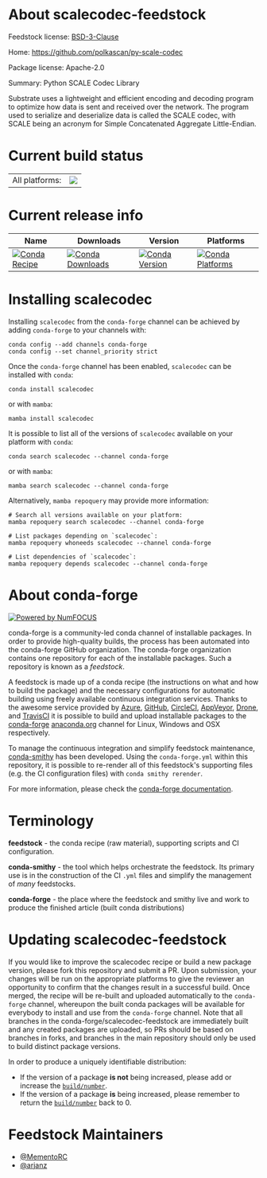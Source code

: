 About scalecodec-feedstock
==========================

Feedstock license: [BSD-3-Clause](https://github.com/conda-forge/scalecodec-feedstock/blob/main/LICENSE.txt)

Home: https://github.com/polkascan/py-scale-codec

Package license: Apache-2.0

Summary: Python SCALE Codec Library

Substrate uses a lightweight and efficient encoding and decoding program to
optimize how data is sent and received over the network. The program used to
serialize and deserialize data is called the SCALE codec, with SCALE being an
acronym for Simple Concatenated Aggregate Little-Endian.


Current build status
====================


<table><tr><td>All platforms:</td>
    <td>
      <a href="https://dev.azure.com/conda-forge/feedstock-builds/_build/latest?definitionId=21669&branchName=main">
        <img src="https://dev.azure.com/conda-forge/feedstock-builds/_apis/build/status/scalecodec-feedstock?branchName=main">
      </a>
    </td>
  </tr>
</table>

Current release info
====================

| Name | Downloads | Version | Platforms |
| --- | --- | --- | --- |
| [![Conda Recipe](https://img.shields.io/badge/recipe-scalecodec-green.svg)](https://anaconda.org/conda-forge/scalecodec) | [![Conda Downloads](https://img.shields.io/conda/dn/conda-forge/scalecodec.svg)](https://anaconda.org/conda-forge/scalecodec) | [![Conda Version](https://img.shields.io/conda/vn/conda-forge/scalecodec.svg)](https://anaconda.org/conda-forge/scalecodec) | [![Conda Platforms](https://img.shields.io/conda/pn/conda-forge/scalecodec.svg)](https://anaconda.org/conda-forge/scalecodec) |

Installing scalecodec
=====================

Installing `scalecodec` from the `conda-forge` channel can be achieved by adding `conda-forge` to your channels with:

```
conda config --add channels conda-forge
conda config --set channel_priority strict
```

Once the `conda-forge` channel has been enabled, `scalecodec` can be installed with `conda`:

```
conda install scalecodec
```

or with `mamba`:

```
mamba install scalecodec
```

It is possible to list all of the versions of `scalecodec` available on your platform with `conda`:

```
conda search scalecodec --channel conda-forge
```

or with `mamba`:

```
mamba search scalecodec --channel conda-forge
```

Alternatively, `mamba repoquery` may provide more information:

```
# Search all versions available on your platform:
mamba repoquery search scalecodec --channel conda-forge

# List packages depending on `scalecodec`:
mamba repoquery whoneeds scalecodec --channel conda-forge

# List dependencies of `scalecodec`:
mamba repoquery depends scalecodec --channel conda-forge
```


About conda-forge
=================

[![Powered by
NumFOCUS](https://img.shields.io/badge/powered%20by-NumFOCUS-orange.svg?style=flat&colorA=E1523D&colorB=007D8A)](https://numfocus.org)

conda-forge is a community-led conda channel of installable packages.
In order to provide high-quality builds, the process has been automated into the
conda-forge GitHub organization. The conda-forge organization contains one repository
for each of the installable packages. Such a repository is known as a *feedstock*.

A feedstock is made up of a conda recipe (the instructions on what and how to build
the package) and the necessary configurations for automatic building using freely
available continuous integration services. Thanks to the awesome service provided by
[Azure](https://azure.microsoft.com/en-us/services/devops/), [GitHub](https://github.com/),
[CircleCI](https://circleci.com/), [AppVeyor](https://www.appveyor.com/),
[Drone](https://cloud.drone.io/welcome), and [TravisCI](https://travis-ci.com/)
it is possible to build and upload installable packages to the
[conda-forge](https://anaconda.org/conda-forge) [anaconda.org](https://anaconda.org/)
channel for Linux, Windows and OSX respectively.

To manage the continuous integration and simplify feedstock maintenance,
[conda-smithy](https://github.com/conda-forge/conda-smithy) has been developed.
Using the ``conda-forge.yml`` within this repository, it is possible to re-render all of
this feedstock's supporting files (e.g. the CI configuration files) with ``conda smithy rerender``.

For more information, please check the [conda-forge documentation](https://conda-forge.org/docs/).

Terminology
===========

**feedstock** - the conda recipe (raw material), supporting scripts and CI configuration.

**conda-smithy** - the tool which helps orchestrate the feedstock.
                   Its primary use is in the construction of the CI ``.yml`` files
                   and simplify the management of *many* feedstocks.

**conda-forge** - the place where the feedstock and smithy live and work to
                  produce the finished article (built conda distributions)


Updating scalecodec-feedstock
=============================

If you would like to improve the scalecodec recipe or build a new
package version, please fork this repository and submit a PR. Upon submission,
your changes will be run on the appropriate platforms to give the reviewer an
opportunity to confirm that the changes result in a successful build. Once
merged, the recipe will be re-built and uploaded automatically to the
`conda-forge` channel, whereupon the built conda packages will be available for
everybody to install and use from the `conda-forge` channel.
Note that all branches in the conda-forge/scalecodec-feedstock are
immediately built and any created packages are uploaded, so PRs should be based
on branches in forks, and branches in the main repository should only be used to
build distinct package versions.

In order to produce a uniquely identifiable distribution:
 * If the version of a package **is not** being increased, please add or increase
   the [``build/number``](https://docs.conda.io/projects/conda-build/en/latest/resources/define-metadata.html#build-number-and-string).
 * If the version of a package **is** being increased, please remember to return
   the [``build/number``](https://docs.conda.io/projects/conda-build/en/latest/resources/define-metadata.html#build-number-and-string)
   back to 0.

Feedstock Maintainers
=====================

* [@MementoRC](https://github.com/MementoRC/)
* [@arjanz](https://github.com/arjanz/)

